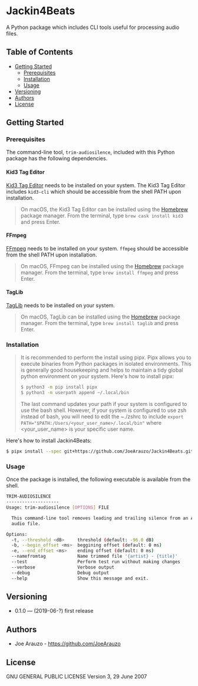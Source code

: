 # Jackin4Beats

A Python package which includes CLI tools useful for processing audio files.

## Table of Contents

  - [Getting Started](#getting-started)
    - [Prerequisites](#prerequisites)
    - [Installation](#installation)
    - [Usage](#usage)
  - [Versioning](#versioning)
  - [Authors](#authors)
  - [License](#license)

## Getting Started

### Prerequisites

The command-line tool, `trim-audiosilence`, included with this Python package has the following dependencies.

#### Kid3 Tag Editor
[Kid3 Tag Editor](https://sourceforge.net/projects/kid3/) needs to be installed on your system.  The Kid3 Tag Editor includes `kid3-cli` which should be accessible from the shell PATH upon installation.
> On macOS, the Kid3 Tag Editor can be installed using the [Homebrew](https://brew.sh/) package manager.  From the terminal, type `brew cask install kid3` and press Enter.

#### FFmpeg
[FFmpeg](https://ffmpeg.org/) needs to be installed on your system.  `ffmpeg` should be accessible from the shell PATH upon installation.
> On macOS, FFmpeg can be installed using the [Homebrew](https://brew.sh/) package manager.  From the terminal, type `brew install ffmpeg` and press Enter.

#### TagLib
[TagLib](https://taglib.org/) needs to be installed on your system.
> On macOS, TagLib can be installed using the [Homebrew](https://brew.sh/) package manager.  From the terminal, type `brew install taglib` and press Enter.


### Installation

> It is recommended to perform the install using pipx.  Pipx allows you to execute binaries from Python packages in isolated environments.  This is generally good housekeeping and helps to maintain a tidy global python environment on your system.  Here's how to install pipx:
>    ```sh
>    $ python3 -m pip install pipx
>    $ python3 -m userpath append ~/.local/bin
>    ```
>The last command updates your path if your system is configured to use the bash shell.  However, if your system is configured to use zsh instead of bash, you will need to edit the ~./zshrc to include `export PATH="$PATH:/Users/<your_user_name>/.local/bin"` where <your_user_name> is your specific user name.

Here's how to install Jackin4Beats:

```sh
$ pipx install --spec git+https://github.com/JoeArauzo/Jackin4Beats.git Jackin4Beats
```

### Usage

Once the package is installed, the following executable is available from the shell.

```sh
TRIM-AUDIOSILENCE
--------------------
Usage: trim-audiosilence [OPTIONS] FILE

  This command-line tool removes leading and trailing silence from an AIFF
  audio file.

Options:
  -t, --threshold <dB>     threshold (default: -96.0 dB)
  -b, --begin_offset <ms>  beggining offset (default: 0 ms)
  -e, --end_offset <ms>    ending offset (default: 0 ms)
  --namefromtag            Name trimmed file '{artist} - {title}'
  --test                   Perform test run without making changes
  --verbose                Verbose output
  --debug                  Debug output
  --help                   Show this message and exit.
```

## Versioning

- 0.1.0 — (2019-06-?) first release

## Authors

- Joe Arauzo - https://github.com/JoeArauzo

## License

GNU GENERAL PUBLIC LICENSE
Version 3, 29 June 2007